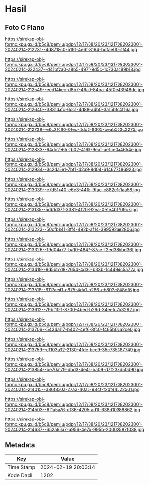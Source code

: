 # Hasil

## Foto C Plano

https://sirekap-obj-formc.kpu.go.id/b5c8/pemilu/pdpr/12/17/08/20/23/1217082023001-20240214-212231--4d8718c0-519f-4e6f-8164-bdfae0051f44.jpg

https://sirekap-obj-formc.kpu.go.id/b5c8/pemilu/pdpr/12/17/08/20/23/1217082023001-20240214-222437--d41bf2a0-a8b5-497f-9d5c-1c730ac89b18.jpg

https://sirekap-obj-formc.kpu.go.id/b5c8/pemilu/pdpr/12/17/08/20/23/1217082023001-20240214-212549--eed14bec-d8b7-46a0-84ba-45f0e43948dc.jpg

https://sirekap-obj-formc.kpu.go.id/b5c8/pemilu/pdpr/12/17/08/20/23/1217082023001-20240214-212640--3831dafc-6cc1-4d88-a4b0-3a15bfc4f16a.jpg

https://sirekap-obj-formc.kpu.go.id/b5c8/pemilu/pdpr/12/17/08/20/23/1217082023001-20240214-212739--e6c2f080-0fec-4dd3-8605-beab533c3275.jpg

https://sirekap-obj-formc.kpu.go.id/b5c8/pemilu/pdpr/12/17/08/20/23/1217082023001-20240214-212833--64dc2e65-fb02-4169-9eaf-ae1ce0a4654e.jpg

https://sirekap-obj-formc.kpu.go.id/b5c8/pemilu/pdpr/12/17/08/20/23/1217082023001-20240214-212934--3c2da5e1-7bf1-42a9-8d04-614677486923.jpg

https://sirekap-obj-formc.kpu.go.id/b5c8/pemilu/pdpr/12/17/08/20/23/1217082023001-20240214-213039--e7d51440-e6e3-44fb-9fac-c882e1c1aa58.jpg

https://sirekap-obj-formc.kpu.go.id/b5c8/pemilu/pdpr/12/17/08/20/23/1217082023001-20240214-213135--5db1d37f-3381-4f20-92ea-0e1e4bf709c7.jpg

https://sirekap-obj-formc.kpu.go.id/b5c8/pemilu/pdpr/12/17/08/20/23/1217082023001-20240214-213223--50cfb841-3ff4-492b-af14-399592ae2806.jpg

https://sirekap-obj-formc.kpu.go.id/b5c8/pemilu/pdpr/12/17/08/20/23/1217082023001-20240214-213326--19d04a77-ba10-4847-87ae-f2ed38bbd36f.jpg

https://sirekap-obj-formc.kpu.go.id/b5c8/pemilu/pdpr/12/17/08/20/23/1217082023001-20240214-213419--9d5bb1d8-2654-4d30-b33b-1c449dc5a72a.jpg

https://sirekap-obj-formc.kpu.go.id/b5c8/pemilu/pdpr/12/17/08/20/23/1217082023001-20240214-213518--6117aed1-c675-4da1-b286-eb803c848df6.jpg

https://sirekap-obj-formc.kpu.go.id/b5c8/pemilu/pdpr/12/17/08/20/23/1217082023001-20240214-213612--79bf1f91-8700-4bed-b29d-34eefc7b3262.jpg

https://sirekap-obj-formc.kpu.go.id/b5c8/pemilu/pdpr/12/17/08/20/23/1217082023001-20240214-213706--5434a117-b402-4ef6-8fc0-f465b0ca2ce0.jpg

https://sirekap-obj-formc.kpu.go.id/b5c8/pemilu/pdpr/12/17/08/20/23/1217082023001-20240214-213759--c1103a32-2130-4fde-bcc9-35c735387749.jpg

https://sirekap-obj-formc.kpu.go.id/b5c8/pemilu/pdpr/12/17/08/20/23/1217082023001-20240214-213854--be70a179-dbd3-4e4a-ba09-d7f238d50d90.jpg

https://sirekap-obj-formc.kpu.go.id/b5c8/pemilu/pdpr/12/17/08/20/23/1217082023001-20240214-214015--386f830a-27a3-40a5-984f-f2df44522501.jpg

https://sirekap-obj-formc.kpu.go.id/b5c8/pemilu/pdpr/12/17/08/20/23/1217082023001-20240214-214503--6f1a5a76-df36-4205-ad1f-638d10388862.jpg

https://sirekap-obj-formc.kpu.go.id/b5c8/pemilu/pdpr/12/17/08/20/23/1217082023001-20240214-214637--652a96a7-a956-4e7b-995b-20002587f038.jpg


## Metadata

| Key        | Value               |
| ---------- | ------------------- |
| Time Stamp | 2024-02-19 20:03:14 |
| Kode Dapil | 1202                |



